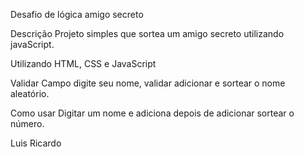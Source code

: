 Desafio de lógica amigo secreto

Descrição
Projeto simples que sortea um amigo secreto utilizando javaScript.

Utilizando 
HTML, CSS e JavaScript

Validar
Campo digite seu nome, validar adicionar e sortear o  nome aleatório.

Como usar
Digitar um nome e adiciona depois de adicionar sortear o número.

Luis Ricardo
